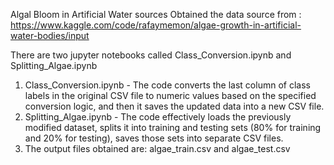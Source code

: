 Algal Bloom in Artificial Water sources 
Obtained the data source from : https://www.kaggle.com/code/rafaymemon/algae-growth-in-artificial-water-bodies/input

There are two jupyter notebooks called Class_Conversion.ipynb and Splitting_Algae.ipynb
1. Class_Conversion.ipynb - The code converts the last column of class labels in the original CSV file to numeric values based on the specified conversion logic, and then it saves the updated data into a new CSV file.
2. Splitting_Algae.ipynb - The code effectively loads the previously modified dataset, splits it into training and testing sets (80% for training and 20% for testing), saves those sets into separate CSV files.
3. The output files obtained are:
algae_train.csv and algae_test.csv



